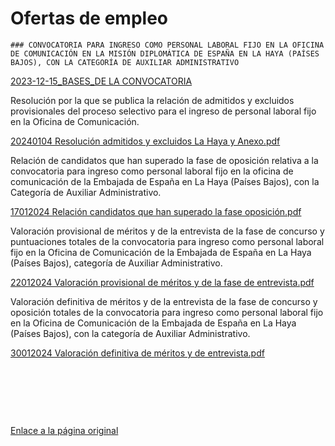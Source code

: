   Ofertas de empleo
=================

    ### CONVOCATORIA PARA INGRESO COMO PERSONAL LABORAL FIJO EN LA OFICINA DE COMUNICACIÓN EN LA MISIÓN DIPLOMÁTICA DE ESPAÑA EN LA HAYA (PAÍSES BAJOS), CON LA CATEGORÍA ​​DE AUXILIAR ADMINISTRATIVO​

​[![]()2023-12-15\_BASES\_DE LA CONVOCATORIA](https://www.exteriores.gob.es/Embajadas/lahaya/es/Embajada/Documents/20231215_BASES_AUXILIAR%20ADMINISTRATIVO_OFICINA_COM_LA-HAYA.pdf) 

Resolución por la que se publica la relación de admitidos y excluidos provisionales del proceso selectivo para el ingreso de personal laboral fijo en la Oficina de Comunicación.  ​

[![]()2​0240104 Resolución admitidos y excluidos La Haya y Anexo.pdf](https://www.exteriores.gob.es/Embajadas/lahaya/es/Embajada/Documents/20240104%20Resolucio%CC%81n%20admitidos%20y%20excluidos%20La%20Haya%20y%20Anexo.pdf)  


Relación de candidatos que han superado la fase de oposición relativa a la convocatoria para ingreso como personal laboral fijo en la oficina de comunicación de la Embajada de España en La Haya (Países Bajos), con la Categoría de Auxiliar Administrativo.  
  
[![]()17012024 Relación candidatos que han superado la fase oposición.pdf](https://www.exteriores.gob.es/Embajadas/lahaya/es/Embajada/Documents/17012024%20Relaci%C3%B3n%20candidatos%20que%20han%20superado%20la%20fase%20oposici%C3%B3n.pdf)  
  
Valoración provisional de méritos y de la entrevista de la fase de concurso y puntuaciones totales de la convocatoria para ingreso como personal laboral fijo en la Oficina de Comunicación de la Embajada de España en La Haya (Países Bajos), categoría de Auxiliar Administrativo.  
  
[![]()22012024 Valoración provisional de méritos y de la fase de entrevista.pdf](https://www.exteriores.gob.es/Embajadas/lahaya/es/Embajada/Documents/22012024%20Valoraci%C3%B3n%20provisional%20de%20m%C3%A9ritos%20y%20de%20la%20fase%20de%20entrevista.pdf)  
  
Valoración definitiva de méritos y de la entrevista de la fase de concurso y oposición totales de la convocatoria para ingreso como personal laboral fijo en la Oficina de Comunicación de la Embajada de España en La Haya (Países Bajos), con la categoría de Auxiliar Administrativo.  
  
[![]()30012024 Valoración definitiva de méritos y de entrevista.pdf](https://www.exteriores.gob.es/Embajadas/lahaya/es/Embajada/Documents/30012024%20Valoraci%C3%B3n%20definitiva%20de%20m%C3%A9ritos%20y%20de%20entrevista.pdf)​  
  
  
  
  
  
​  
  
  
  
  
​  
  


​  


  


  


   [Enlace a la página original](https://www.exteriores.gob.es/Embajadas/lahaya/es/Embajada/Paginas/Ofertas-de-empleo.aspx)